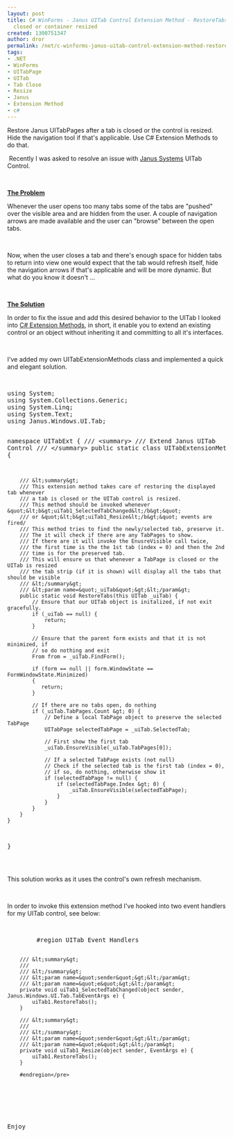 ```yaml
---
layout: post
title: C# WinForms - Janus UITab Control Extension Method - RestoreTabs after tab
  closed or container resized
created: 1300751347
author: dror
permalink: /net/c-winforms-janus-uitab-control-extension-method-restoretabs-after-tab-closed-or-container
tags:
- .NET
- WinForms
- UITabPage
- UITab
- Tab Close
- Resize
- Janus
- Extension Method
- c#
---
```

<p>Restore Janus UITabPages after a tab is closed or the control is resized. Hide the navigation tool if that's applicable.&nbsp;Use C# Extension Methods to do that.</p>
<!--break-->
<p>&nbsp;Recently I was asked to resolve an issue with <a href="http://www.janusys.com/controls/">Janus Systems</a>&nbsp;UITab Control.</p>
<p>&nbsp;</p>
<p><u><strong>The Problem</strong></u></p>
<p>Whenever the user opens too many tabs some of the tabs are &quot;pushed&quot; over the visible area and are hidden from the user. A couple of navigation arrows are made available and the user can &quot;browse&quot; between the open tabs.</p>
<p>&nbsp;</p>
<p>Now, when the user closes a tab and there's enough space for hidden tabs to return into view one would expect that the tab would refresh itself, hide the navigation arrows if that's applicable and will be more dynamic. But what do you know it doesn't ...</p>
<p>&nbsp;</p>
<p><u><strong>The Solution</strong></u></p>
<p>In order to fix the issue and add this desired behavior to the UITab I looked into <a target="_blank" href="http://msdn.microsoft.com/en-us/library/bb383977.aspx">C# Extension Methods</a>, in short, it enable you to extend an existing control or an object without inheriting it and committing to all it's interfaces.</p>
<p>&nbsp;</p>
<p>I've added my own UITabExtensionMethods class and implemented a quick and elegant solution.</p>
<p>&nbsp;</p>
<pre title="code" class="brush: csharp;">
using System;
using System.Collections.Generic;
using System.Linq;
using System.Text;
using Janus.Windows.UI.Tab;

namespace UITabExt {
    /// &lt;summary&gt;
    /// Extend Janus UITab Control
    /// &lt;/summary&gt;
    public static class UITabExtensionMethods {

        /// &lt;summary&gt;
        /// This extension method takes care of restoring the displayed tab whenever
        /// a tab is closed or the UITab control is resized.
        /// This method should be invoked whenever &quot;&lt;b&gt;uiTab1_SelectedTabChanged&lt;/b&gt;&quot;
        /// or &quot;&lt;b&gt;uiTab1_Resize&lt;/b&gt;&quot; events are fired/
        /// This method tries to find the newly/selected tab, preserve it.
        /// The it will check if there are any TabPages to show.
        /// If there are it will invoke the EnusreVisible call twice,
        /// the first time is the the 1st tab (index = 0) and then the 2nd
        /// time is for the preserved tab.
        /// This will ensure us that whenever a TabPage is closed or the UITab is resized
        /// the tab strip (if it is shown) will display all the tabs that should be visible
        /// &lt;/summary&gt;
        /// &lt;param name=&quot;_uiTab&quot;&gt;&lt;/param&gt;
        public static void RestoreTabs(this UITab _uiTab) {
            // Ensure that our UITab object is initalized, if not exit gracefully.
            if (_uiTab == null) {
                return;
            }
   
            // Ensure that the parent form exists and that it is not minimized, if
            // so do nothing and exit
            From from = _uiTab.FindForm();

            if (form == null || form.WindowState == FormWindowState.Minimized)
            {
               return;
            }

            // If there are no tabs open, do nothing
            if (_uiTab.TabPages.Count &gt; 0) {
                // Define a local TabPage object to preserve the selected TabPage
                UITabPage selectedTabPage = _uiTab.SelectedTab;

                // First show the first tab
                _uiTab.EnsureVisible(_uiTab.TabPages[0]);

                // If a selected TabPage exists (not null)
                // Check if the selected tab is the first tab (index = 0),
                // if so, do nothing, otherwise show it
                if (selectedTabPage != null) {
                    if (selectedTabPage.Index &gt; 0) {
                        _uiTab.EnsureVisible(selectedTabPage);
                    }
                }
            }
        }
    }
}
</pre>
<p>&nbsp;</p>
<p>This solution works as it uses the control's own refresh mechanism.</p>
<p>&nbsp;</p>
<p>In order to invoke this extension method I've hooked into two event handlers for my UITab control, see below:</p>
<p>&nbsp;</p>
<pre title="code" class="brush: csharp;">
        #region UITab Event Handlers

        /// &lt;summary&gt;
        /// 
        /// &lt;/summary&gt;
        /// &lt;param name=&quot;sender&quot;&gt;&lt;/param&gt;
        /// &lt;param name=&quot;e&quot;&gt;&lt;/param&gt;
        private void uiTab1_SelectedTabChanged(object sender, Janus.Windows.UI.Tab.TabEventArgs e) {
            uiTab1.RestoreTabs();
        }

        /// &lt;summary&gt;
        /// 
        /// &lt;/summary&gt;
        /// &lt;param name=&quot;sender&quot;&gt;&lt;/param&gt;
        /// &lt;param name=&quot;e&quot;&gt;&lt;/param&gt;
        private void uiTab1_Resize(object sender, EventArgs e) {
            uiTab1.RestoreTabs();
        }

        #endregion</pre>
<p>&nbsp;</p>
<p>Enjoy</p>
